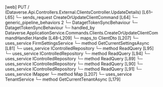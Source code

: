 [web] PUT /  (Dataverse.Api.Controllers.External.ClientsController.UpdateDetails)  [L61–L65]
  └─ sends_request CreateOrUpdateClientCommand [L64]
    └─ generic_pipeline_behaviors 2
      └─ DatagetTokenSyncBehaviour
      └─ DatagetTokenSyncBehaviour
    └─ handled_by Dataverse.ApplicationService.Commands.Clients.CreateOrUpdateClientCommandHandler.Handle [L48–L209]
      └─ maps_to ClientDto [L207]
      └─ uses_service FirmSettingsService
        └─ method GetCurrentSettingsAsync [L81]
      └─ uses_service IControlledRepository<Client>
        └─ method ReadQuery [L95]
      └─ uses_service IControlledRepository<Contact>
        └─ method ReadQuery [L94]
      └─ uses_service IControlledRepository<Office>
        └─ method ReadQuery [L89]
      └─ uses_service IControlledRepository<Team>
        └─ method ReadQuery [L90]
      └─ uses_service IControlledRepository<User>
        └─ method ReadQuery [L91]
      └─ uses_service IMapper
        └─ method Map [L207]
      └─ uses_service TenantService
        └─ method GetCurrentTenantAsync [L179]

